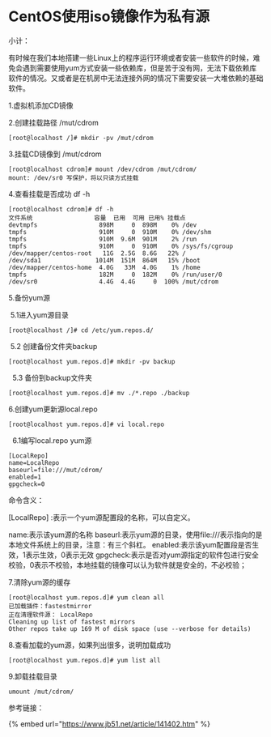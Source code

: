 # CentOS使用iso镜像作为私有源

小计：

有时候在我们本地搭建一些Linux上的程序运行环境或者安装一些软件的时候，难免会遇到需要使用yum方式安装一些依赖库，但是苦于没有网，无法下载依赖库软件的情况。又或者是在机房中无法连接外网的情况下需要安装一大堆依赖的基础软件。

1.虚拟机添加CD镜像

2.创建挂载路径 /mut/cdrom

```
[root@localhost /]# mkdir -pv /mut/cdrom
```

3.挂载CD镜像到 /mut/cdrom

```
[root@localhost cdrom]# mount /dev/cdrom /mut/cdrom/
mount: /dev/sr0 写保护，将以只读方式挂载
```

4.查看挂载是否成功 df -h

```
[root@localhost cdrom]# df -h
文件系统                 容量  已用  可用 已用% 挂载点
devtmpfs                 898M     0  898M    0% /dev
tmpfs                    910M     0  910M    0% /dev/shm
tmpfs                    910M  9.6M  901M    2% /run
tmpfs                    910M     0  910M    0% /sys/fs/cgroup
/dev/mapper/centos-root   11G  2.5G  8.6G   22% /
/dev/sda1               1014M  151M  864M   15% /boot
/dev/mapper/centos-home  4.0G   33M  4.0G    1% /home
tmpfs                    182M     0  182M    0% /run/user/0
/dev/sr0                 4.4G  4.4G     0  100% /mut/cdrom
```

5.备份yum源

​           5.1进入yum源目录

```
[root@localhost /]# cd /etc/yum.repos.d/
```

​​            5.2 创建备份文件夹backup

```
[root@localhost yum.repos.d]# mkdir -pv backup
```

​ ​           5.3 备份到backup文件夹

```
[root@localhost yum.repos.d]# mv ./*.repo ./backup
```

6.创建yum更新源local.repo

```
[root@localhost yum.repos.d]# vi local.repo
```

​ ​           6.1编写local.repo yum源

```
[LocalRepo]
name=LocalRepo
baseurl=file:///mut/cdrom/
enabled=1
gpgcheck=0
```

命令含义：

\[LocalRepo] :表示一个yum源配置段的名称，可以自定义。

name:表示该yum源的名称 baseurl:表示yum源的目录，使用file:///表示指向的是本地文件系统上的目录，注意：有三个斜杠。 enabled:表示该yum配置段是否生效，1表示生效，0表示无效 gpgcheck:表示是否对yum源指定的软件包进行安全校验，0表示不校验，本地挂载的镜像可以认为软件就是安全的，不必校验；

7.清除yum源的缓存

```
[root@localhost yum.repos.d]# yum clean all
已加载插件：fastestmirror
正在清理软件源： LocalRepo
Cleaning up list of fastest mirrors
Other repos take up 169 M of disk space (use --verbose for details)

```

8.查看加载的yum源，如果列出很多，说明加载成功

```
[root@localhost yum.repos.d]# yum list all
```

9.卸载挂载目录

```
umount /mut/cdrom/
```















参考链接：

{% embed url="https://www.jb51.net/article/141402.htm" %}
